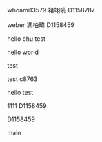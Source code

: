 
whoami13579 褚翊喨 D1158787



weber 馮柏瑋 D1158459

hello chu
test

hello world

test

test
c8763

hello
test

1111
D1158459

D1158459

 main
